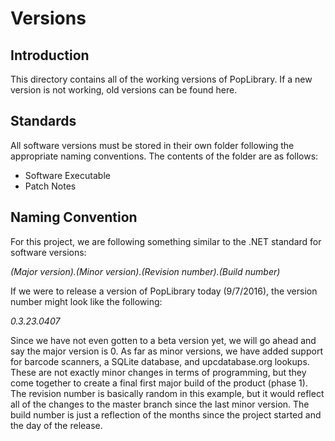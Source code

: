 # Versions

## Introduction

This directory contains all of the working versions of PopLibrary. If a new version is not working, old versions can be found here.

## Standards

All software versions must be stored in their own folder following the appropriate naming conventions. The contents of
the folder are as follows:
* Software Executable
* Patch Notes

## Naming Convention

For this project, we are following something similar to the .NET standard for software versions:

*(Major version).(Minor version).(Revision number).(Build number)*

If we were to release a version of PopLibrary today (9/7/2016), the version number might look like the following:

*0.3.23.0407*

Since we have not even gotten to a beta version yet, we will go ahead and say the major version is 0. As far as minor versions, 
we have added support for barcode scanners, a SQLite database, and upcdatabase.org lookups. These are not exactly minor changes in
terms of programming, but they come together to create a final first major build of the product (phase 1). The revision number is
basically random in this example, but it would reflect all of the changes to the master branch since the last minor version. The build
number is just a reflection of the months since the project started and the day of the release.
